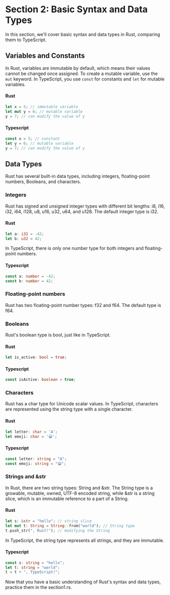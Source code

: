 # Section 2: Basic Syntax and Data Types

In this section, we'll cover basic syntax and data types in Rust, comparing them to TypeScript.

## Variables and Constants

In Rust, variables are immutable by default, which means their values cannot be changed once assigned. To create a mutable variable, use the `mut` keyword. In TypeScript, you use `const` for constants and `let` for mutable variables.

#### Rust

```rust
let x = 5; // immutable variable
let mut y = 6; // mutable variable
y = 7; // can modify the value of y
```

#### Typescript

```typescript
const x = 5; // constant
let y = 6; // mutable variable
y = 7; // can modify the value of y
```

## Data Types

Rust has several built-in data types, including integers, floating-point numbers, Booleans, and characters.

### Integers

Rust has signed and unsigned integer types with different bit lengths: i8, i16, i32, i64, i128, u8, u16, u32, u64, and u128. The default integer type is i32.

#### Rust

```rust
let a: i32 = -42;
let b: u32 = 42;
```

In TypeScript, there is only one number type for both integers and floating-point numbers.

#### Typescript

```typescript
const a: number = -42;
const b: number = 42;
```

### Floating-point numbers

Rust has two floating-point number types: f32 and f64. The default type is f64.

### Booleans

Rust's boolean type is bool, just like in TypeScript.

#### Rust

```rust
let is_active: bool = true;
```

#### Typescript

```typescript
const isActive: boolean = true;
```

### Characters

Rust has a char type for Unicode scalar values. In TypeScript, characters are represented using the string type with a single character.

#### Rust

```rust
let letter: char = 'A';
let emoji: char = '😀';
```

#### Typescript

```typescript
const letter: string = "A";
const emoji: string = "😀";
```

### Strings and &str

In Rust, there are two string types: String and &str. The String type is a growable, mutable, owned, UTF-8 encoded string, while &str is a string slice, which is an immutable reference to a part of a String.

#### Rust

```rust
let s: &str = "hello"; // string slice
let mut t: String = String::from("world"); // String type
t.push_str(", Rust!"); // modifying the String
```

In TypeScript, the string type represents all strings, and they are immutable.

#### Typescript

```typescript
const s: string = "hello";
let t: string = "world";
t = t + ", TypeScript!";
```

Now that you have a basic understanding of Rust's syntax and data types, practice them in the section1.rs.
